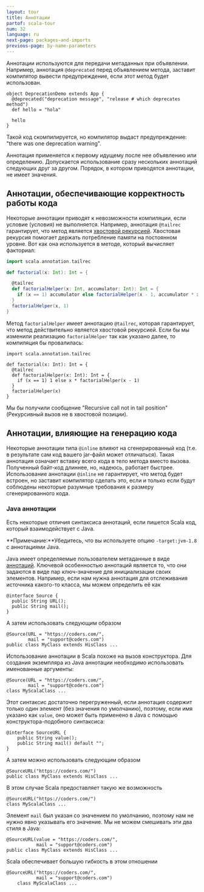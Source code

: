 ```yaml
---
layout: tour
title: Аннотации
partof: scala-tour
num: 32
language: ru
next-page: packages-and-imports
previous-page: by-name-parameters
---
```


Аннотации используются для передачи метаданных при объявлении. Например, аннотация `@deprecated` перед объявлением метода, заставит компилятор вывести предупреждение, если этот метод будет использован.
```
object DeprecationDemo extends App {
  @deprecated("deprecation message", "release # which deprecates method")
  def hello = "hola"

  hello  
}
```
Такой код скомпилируется, но компилятор выдаст предупреждение: "there was one deprecation warning".

Аннотация применяется к первому идущему после нее объявлению или определению. Допускается использование сразу нескольких аннотаций следующих друг за другом. Порядок, в котором приводятся аннотации, не имеет значения.

## Аннотации, обеспечивающие корректность работы кода
Некоторые аннотации приводят к невозможности компиляции, если условие (условия) не выполняется. Например, аннотация `@tailrec` гарантирует, что метод является [хвостовой рекурсией](https://ru.wikipedia.org/wiki/%D0%A5%D0%B2%D0%BE%D1%81%D1%82%D0%BE%D0%B2%D0%B0%D1%8F_%D1%80%D0%B5%D0%BA%D1%83%D1%80%D1%81%D0%B8%D1%8F). Хвостовая рекурсия помогает держать потребление памяти на постоянном уровне. Вот как она используется в методе, который вычисляет факториал:

```scala mdoc
import scala.annotation.tailrec

def factorial(x: Int): Int = {

  @tailrec
  def factorialHelper(x: Int, accumulator: Int): Int = {
    if (x == 1) accumulator else factorialHelper(x - 1, accumulator * x)
  }
  factorialHelper(x, 1)
}
```
Метод `factorialHelper` имеет аннотацию `@tailrec`, которая гарантирует, что метод действительно является хвостовой рекурсией. Если бы мы изменили реализацию `factorialHelper` так как указано далее, то компиляция бы провалилась:
```
import scala.annotation.tailrec

def factorial(x: Int): Int = {
  @tailrec
  def factorialHelper(x: Int): Int = {
    if (x == 1) 1 else x * factorialHelper(x - 1)
  }
  factorialHelper(x)
}
```
Мы бы получили сообщение "Recursive call not in tail position"(Рекурсивный вызов не в хвостовой позиции).


## Аннотации, влияющие на генерацию кода
Некоторые аннотации типа `@inline` влияют на сгенерированный код (т.е. в результате сам код вашего jar-файл может отличаться). Такая аннотация означает вставку всего кода в тело метода вместо вызова. Полученный байт-код длиннее, но, надеюсь, работает быстрее. Использование аннотации `@inline` не гарантирует, что метод будет встроен, но заставит компилятор сделать это, если и только если будут соблюдены некоторые разумные требования к размеру сгенерированного кода.

### Java аннотации ###
Есть некоторые отличия синтаксиса аннотаций, если пишется Scala код, который взаимодействует с Java.

**Примечание:**Убедитесь, что вы используете опцию `-target:jvm-1.8` с аннотациями Java.

Java имеет определяемые пользователем метаданные в виде [аннотаций](https://docs.oracle.com/javase/tutorial/java/annotations/). Ключевой особенностью аннотаций является то, что они задаются в виде пар ключ-значение для инициализации своих элементов. Например, если нам нужна аннотация для отслеживания источника какого-то класса, мы можем определить её как

```
@interface Source {
  public String URL();
  public String mail();
}
```

А затем использовать следующим образом

```
@Source(URL = "https://coders.com/",
        mail = "support@coders.com")
public class MyClass extends HisClass ...
```

Использование аннотации в Scala похоже на вызов конструктора. Для создания экземпляра из Java аннотации необходимо использовать именованные аргументы:

```
@Source(URL = "https://coders.com/",
        mail = "support@coders.com")
class MyScalaClass ...
```

Этот синтаксис достаточно перегруженный, если аннотация содержит только один элемент (без значения по умолчанию), поэтому, если имя указано как `value`, оно может быть применено в Java с помощью конструктора-подобного синтаксиса:

```
@interface SourceURL {
    public String value();
    public String mail() default "";
}
```

А затем можно использовать следующим образом

```
@SourceURL("https://coders.com/")
public class MyClass extends HisClass ...
```

В этом случае Scala предоставляет такую же возможность

```
@SourceURL("https://coders.com/")
class MyScalaClass ...
```

Элемент `mail` был указан со значением по умолчанию, поэтому нам не нужно явно указывать его значение. Мы не можем смешивать эти два стиля в Java:

```
@SourceURL(value = "https://coders.com/",
           mail = "support@coders.com")
public class MyClass extends HisClass ...
```

Scala обеспечивает большую гибкость в этом отношении

```
@SourceURL("https://coders.com/",
           mail = "support@coders.com")
    class MyScalaClass ...
```
